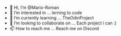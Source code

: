 - 👋 Hi, I’m @Mario-Roman
- 👀 I’m interested in ... lerning to code
- 🌱 I’m currently learning ... TheOdinProject
- 💞️ I’m looking to collaborate on ... Each project i can :)
- 📫 How to reach me ... Reach me on Discord

<!---
Mario-Roman/Mario-Roman is a ✨ special ✨ repository because its `README.md` (this file) appears on your GitHub profile.
You can click the Preview link to take a look at your changes.
--->
